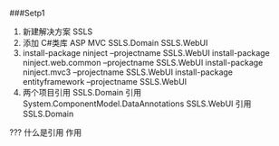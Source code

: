 
###Setp1

1. 新建解决方案 SSLS
2. 添加 C#类库 ASP MVC SSLS.Domain SSLS.WebUI 
3. install-package ninject –projectname SSLS.WebUI
	install-package ninject.web.common –projectname SSLS.WebUI
	install-package ninject.mvc3 –projectname SSLS.WebUI
	install-package entityframework –projectname SSLS.WebUI
4. 两个项目引用
	SSLS.Domain 引用 System.ComponentModel.DataAnnotations
	SSLS.WebUI 引用 SSLS.Domain



??? 什么是引用 作用
